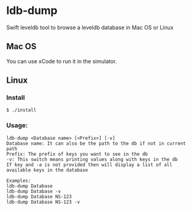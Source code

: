# ldb-dump
Swift leveldb tool to browse a leveldb database in Mac OS or Linux

## Mac OS

You can use xCode to run it in the simulator.

## Linux
### Install

    $ ./install

### Usage:

    ldb-dump <Database name> [<Prefix>] [-v]
    Database name: It can also be the path to the db if not in current path    
    Prefix: The prefix of keys you want to see in the db    
    -v: This switch means printing values along with keys in the db    
    If key and -a is not provided then will display a list of all available keys in the database    

    Examples:
    ldb-dump Database
    ldb-dump Database -v
    ldb-dump Database NS-123
    ldb-dump Database NS-123 -v
